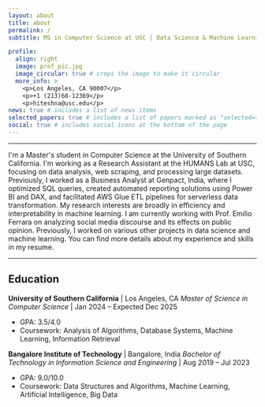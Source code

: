 ```yaml
---
layout: about
title: about
permalink: /
subtitle: MS in Computer Science at USC | Data Science & Machine Learning Enthusiast

profile:
  align: right
  image: prof_pic.jpg
  image_circular: true # crops the image to make it circular
  more_info: >
    <p>Los Angeles, CA 90007</p>
    <p>+1 (213)68-12369</p>
    <p>hiteshna@usc.edu</p>
news: true # includes a list of news items
selected_papers: true # includes a list of papers marked as "selected={true}"
social: true # includes social icons at the bottom of the page
---
```


<hr></hr> I'm a Master's student in Computer Science at the University of Southern California.
I'm working as a Research Assistant at the HUMANS Lab at USC, focusing on data analysis, web scraping, and processing large datasets. 
Previously, I worked as a Business Analyst at Genpact, India, where I optimized SQL queries, created automated reporting solutions using Power BI and DAX, and facilitated AWS Glue ETL pipelines for serverless data transformation.  
My research interests are broadly in efficiency and interpretability in machine learning.
I am currently working with Prof. Emilio Ferrara on analyzing social media discourse and its effects on public opinion.
Previously,
I worked on various other projects in data science and machine learning. You can find more details about my experience and skills in my resume.<hr></hr>

## Education

**University of Southern California** | Los Angeles, CA
*Master of Science in Computer Science* | Jan 2024 – Expected Dec 2025

- GPA: 3.5/4.0
- Coursework: Analysis of Algorithms, Database Systems, Machine Learning, Information Retrieval

**Bangalore Institute of Technology** | Bangalore, India
*Bachelor of Technology in Information Science and Engineering* | Aug 2019 – Jul 2023

- GPA: 9.0/10.0
- Coursework: Data Structures and Algorithms, Machine Learning, Artificial Intelligence, Big Data